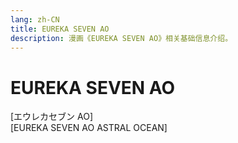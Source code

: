 ```yaml
---
lang: zh-CN
title: EUREKA SEVEN AO
description: 漫画《EUREKA SEVEN AO》相关基础信息介绍。
---
```


# EUREKA SEVEN AO

<Badge type="tip" text="漫画" vertical="middle" />
<Badge type="tip" text="2012" vertical="middle" />
<Badge type="warning" text="全5卷" vertical="middle" />

[エウレカセブン AO]  
[EUREKA SEVEN AO ASTRAL OCEAN]
